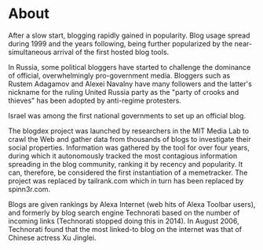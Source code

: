 # About

After a slow start, blogging rapidly gained in popularity. Blog usage spread during 1999 and the years following, being further popularized by the near-simultaneous arrival of the first hosted blog tools.

In Russia, some political bloggers have started to challenge the dominance of official, overwhelmingly pro-government media. Bloggers such as Rustem Adagamov and Alexei Navalny have many followers and the latter's nickname for the ruling United Russia party as the "party of crooks and thieves" has been adopted by anti-regime protesters.

Israel was among the first national governments to set up an official blog.

The blogdex project was launched by researchers in the MIT Media Lab to crawl the Web and gather data from thousands of blogs to investigate their social properties. Information was gathered by the tool for over four years, during which it autonomously tracked the most contagious information spreading in the blog community, ranking it by recency and popularity. It can, therefore, be considered the first instantiation of a memetracker. The project was replaced by tailrank.com which in turn has been replaced by spinn3r.com.

Blogs are given rankings by Alexa Internet (web hits of Alexa Toolbar users), and formerly by blog search engine Technorati based on the number of incoming links (Technorati stopped doing this in 2014). In August 2006, Technorati found that the most linked-to blog on the internet was that of Chinese actress Xu Jinglei.
